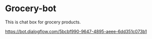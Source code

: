 # Grocery-bot
This is chat box for grocery products.


https://bot.dialogflow.com/5bcbf990-9647-4895-aeee-6dd351c073b1
